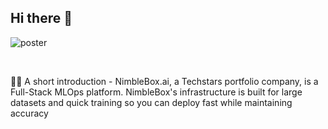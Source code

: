 
## Hi there 👋

![poster](https://user-images.githubusercontent.com/48826118/138437676-5f075e3e-8690-46ec-86b9-68d482aa7e24.jpeg)

<br />


🙋‍♀️ A short introduction - NimbleBox.ai, a Techstars portfolio company, is a Full-Stack MLOps platform. NimbleBox's infrastructure is built for large datasets and quick training so you can deploy fast while maintaining accuracy

